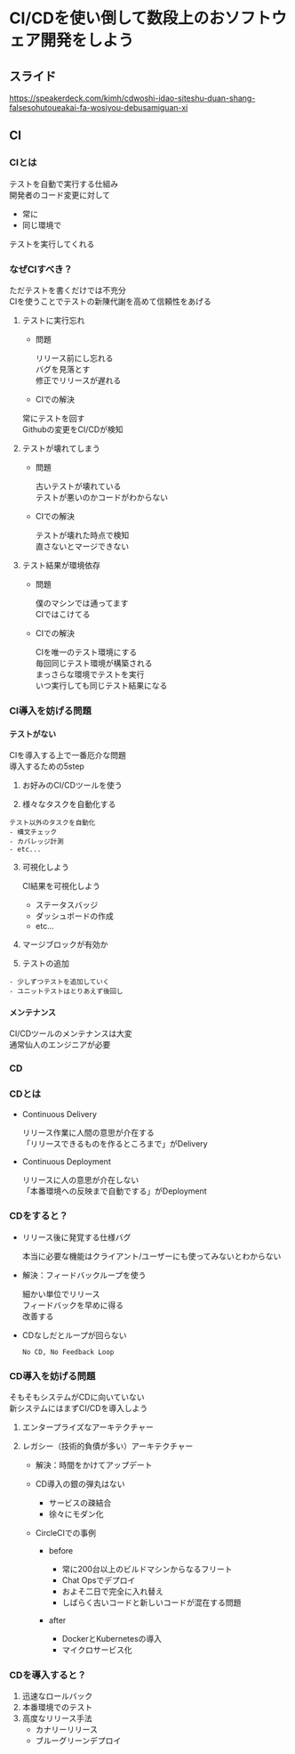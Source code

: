 # CI/CDを使い倒して数段上のおソフトウェア開発をしよう

## スライド
https://speakerdeck.com/kimh/cdwoshi-idao-siteshu-duan-shang-falsesohutoueakai-fa-wosiyou-debusamiguan-xi

## CI
### CIとは
テストを自動で実行する仕組み  
開発者のコード変更に対して

- 常に
- 同じ環境で

テストを実行してくれる

### なぜCIすべき？
ただテストを書くだけでは不充分  
CIを使うことでテストの新陳代謝を高めて信頼性をあげる

1. テストに実行忘れ
	- 問題

	  リリース前にし忘れる  
	  バグを見落とす  
	  修正でリリースが遅れる

	-  CIでの解決

	  常にテストを回す  
	  Githubの変更をCI/CDが検知

2. テストが壊れてしまう
	- 問題

	  古いテストが壊れている  
	  テストが悪いのかコードがわからない

	- CIでの解決

	  テストが壊れた時点で検知  
	  直さないとマージできない

3. テスト結果が環境依存
	- 問題

	  僕のマシンでは通ってます  
	  CIではこけてる

	- CIでの解決

	  CIを唯一のテスト環境にする  
	  毎回同じテスト環境が構築される  
	  まっさらな環境でテストを実行  
	  いつ実行しても同じテスト結果になる

### CI導入を妨げる問題
#### テストがない

   CIを導入する上で一番厄介な問題  
   導入するための5step

   1. お好みのCI/CDツールを使う  

   2. 様々なタスクを自動化する

   	テスト以外のタスクを自動化
	- 構文チェック
	- カバレッジ計測
	- etc...

   3. 可視化しよう

        CI結果を可視化しよう
        - ステータスバッジ
        - ダッシュボードの作成
        - etc...

   4. マージブロックが有効か

   5. テストの追加

	- 少しずつテストを追加していく
	- ユニットテストはとりあえず後回し

#### メンテナンス
  CI/CDツールのメンテナンスは大変  
  通常仙人のエンジニアが必要

### CD
### CDとは
- Continuous Delivery

	リリース作業に人間の意思が介在する  
	「リリースできるものを作るところまで」がDelivery

- Continuous Deployment

	リリースに人の意思が介在しない  
	「本番環境への反映まで自動でする」がDeployment

### CDをすると？
- リリース後に発覚する仕様バグ

	本当に必要な機能はクライアント/ユーザーにも使ってみないとわからない

- 解決：フィードバックループを使う

	細かい単位でリリース  
	フィードバックを早めに得る  
	改善する

- CDなしだとループが回らない

	`No CD, No Feedback Loop`

### CD導入を妨げる問題
そもそもシステムがCDに向いていない  
新システムにはまずCI/CDを導入しよう

1. エンタープライズなアーキテクチャー

2. レガシー（技術的負債が多い）アーキテクチャー

	- 解決：時間をかけてアップデート

	- CD導入の銀の弾丸はない
	  - サービスの疎結合
	  - 徐々にモダン化

	- CircleCIでの事例
	  - before
	    - 常に200台以上のビルドマシンからなるフリート
	    - Chat Opsでデプロイ
	    - およそ二日で完全に入れ替え
	    - しばらく古いコードと新しいコードが混在する問題

	  - after
	    - DockerとKubernetesの導入
	    - マイクロサービス化

### CDを導入すると？
1. 迅速なロールバック
2. 本番環境でのテスト
3. 高度なリリース手法
    - カナリーリリース
    - ブルーグリーンデプロイ
